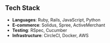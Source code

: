 ## Tech Stack

- **Languages**: Ruby, Rails, JavaScript, Python
- **E-commerce**: Solidus, Spree, ActiveMerchant  
- **Testing**: RSpec, Cucumber
- **Infrastructure**: CircleCI, Docker, AWS